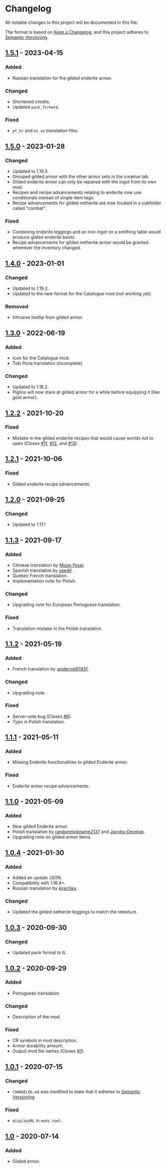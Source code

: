 # Changelog
All notable changes to this project will be documented in this file.

The format is based on [Keep a Changelog](https://keepachangelog.com/en/1.1.0/),
and this project adheres to [Semantic Versioning](https://semver.org/spec/v2.0.0.html).

## [1.5.1] - 2023-04-15
### Added
- Russian translation for the gilded enderite armor.

### Changed
- Shortened credits.
- Updated `pack_format`s.

### Fixed
- `pt_br` and `es_ve` translation files.

## [1.5.0] - 2023-01-28
### Changed
- Updated to 1.19.3.
- Grouped gilded armor with the other armor sets in the creative tab.
- Gilded enderite armor can only be repaired with the ingot from its own mod.
- Recipes and recipe advancements relating to enderite now use conditionals instead of single-item tags.
- Recipe advancements for gilded netherite are now located in a subfolder called "combat".

### Fixed
- Combining enderite leggings and an iron ingot on a smithing table would produce gilded enderite boots.
- Recipe advancements for gilded netherite armor would be granted whenever the inventory changed.

## [1.4.0] - 2023-01-01
### Changed
- Updated to 1.19.2.
- Updated to the new format for the Catalogue mod (not working yet).

### Removed
- Intrusive tooltip from gilded armor.

## [1.3.0] - 2022-06-19
### Added
- Icon for the Catalogue mod.
- Toki Pona translation (incomplete).

### Changed
- Updated to 1.18.2.
- Piglins will now stare at gilded armor for a while before equipping it (like gold armor).

## [1.2.2] - 2021-10-20
### Fixed
- Mistake in the gilded enderite recipes that would cause worlds not to open
  (Closes [#11](https://github.com/MaroonShaded/GildedArmor/issues/11),
  [#12](https://github.com/MaroonShaded/GildedArmor/issues/12), and
  [#13](https://github.com/MaroonShaded/GildedArmor/issues/13)).

## [1.2.1] - 2021-10-06
### Fixed
- Gilded enderite recipe advancements.

## [1.2.0] - 2021-09-25
### Changed
- Updated to 1.17.1

## [1.1.3] - 2021-09-17
### Added
- Chinese translation by [Moze-Yosel](https://github.com/Moze-Yosel).
- Spanish translation by [zeedif](https://github.com/zeedif).
- Quebec French translation.
- Implementation note for Polish.

### Changed
- Upgrading note for European Portuguese translation.

### Fixed
- Translation mistake in the Polish translation.

## [1.1.2] - 2021-05-19
### Added
- French translation by [spiderval97431](https://www.curseforge.com/members/spiderval97431).

### Changed
- Upgrading note.

### Fixed
- Server-side bug (Closes [#6](https://github.com/MaroonShaded/GildedArmor/issues/6)).
- Typo in Polish translation.

## [1.1.1] - 2021-05-11
### Added
- Missing Enderite functionalities to gilded Enderite armor.

### Fixed
- Enderite armor recipe advancements.

## [1.1.0] - 2021-05-09
### Added
- New gilded Enderite armor.
- Polish translation by [randomnickname2137](https://www.curseforge.com/members/randomnickname2137) and [Jacobs-Develop](https://github.com/Jacobs-Develop).
- Upgrading note on gilded armor items.

## [1.0.4] - 2021-01-30
### Added
- Added an update JSON.
- Compatibility with 1.16.4+.
- Russian translation by [kirechka](https://www.curseforge.com/members/kirechka).
### Changed
- Updated the gilded netherite leggings to match the retexture.

## [1.0.3] - 2020-09-30
### Changed
- Updated pack format to 6.

## [1.0.2] - 2020-09-29
### Added
- Portuguese translation.
### Changed
- Description of the mod.
### Fixed
- CR symbols in mod description.
- Armor durability amount.
- Output mod file names (Closes [#1](https://github.com/MaroonShaded/GildedArmor/issues/1)).

## [1.0.1] - 2020-07-15
### Changed
- `CHANGELOG.md` was modified to state that it adheres to [Semantic Versioning](https://semver.org/).

### Fixed
- `displayURL` in `mods.toml`.

## [1.0] - 2020-07-14
### Added
- Gilded armor.

[Unreleased]: https://github.com/MaroonShaded/GildedArmor/compare/v1.5.1...HEAD
[1.5.1]: https://github.com/MaroonShaded/GildedArmor/compare/v1.5.0...v1.5.1
[1.5.0]: https://github.com/MaroonShaded/GildedArmor/compare/v1.4.0...v1.5.0
[1.4.0]: https://github.com/MaroonShaded/GildedArmor/compare/v1.3.0...v1.4.0
[1.3.0]: https://github.com/MaroonShaded/GildedArmor/compare/v1.2.2...v1.3.0
[1.2.2]: https://github.com/MaroonShaded/GildedArmor/compare/v1.2.1...v1.2.2
[1.2.1]: https://github.com/MaroonShaded/GildedArmor/compare/v1.2.0...v1.2.1
[1.2.0]: https://github.com/MaroonShaded/GildedArmor/compare/v1.1.3...v1.2.0
[1.1.3]: https://github.com/MaroonShaded/GildedArmor/compare/v1.1.2...v1.1.3
[1.1.2]: https://github.com/MaroonShaded/GildedArmor/compare/v1.1.1...v1.1.2
[1.1.1]: https://github.com/MaroonShaded/GildedArmor/compare/v1.1.0...v1.1.1
[1.1.0]: https://github.com/MaroonShaded/GildedArmor/compare/v1.0.4...v1.1.0
[1.0.4]: https://github.com/MaroonShaded/GildedArmor/compare/v1.0.3...v1.0.4
[1.0.3]: https://github.com/MaroonShaded/GildedArmor/compare/v1.0.2...v1.0.3
[1.0.2]: https://github.com/MaroonShaded/GildedArmor/compare/v1.0.1...v1.0.2
[1.0.1]: https://github.com/MaroonShaded/GildedArmor/compare/v1.0...v1.0.1
[1.0]: https://github.com/MaroonShaded/GildedArmor/releases/tag/v1.0
